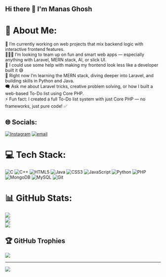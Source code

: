 ## Hi there 👋 I'm Manas Ghosh

# 💫 About Me:
🎤 I’m currently working on web projects that mix backend logic with interactive frontend features.<br>🧑‍🤝‍🧑 I’m looking to team up on fun and smart web apps — especially anything with Laravel, MERN stack, AI, or slick UI.<br>🤝 I could use some help with making my frontend look less like a developer built it 😅<br>🌱 Right now I’m learning the MERN stack, diving deeper into Laravel, and building skills in Python and Java.<br>🗨️ Ask me about Laravel tricks, creative problem solving, or how I built a web-based To-Do list using Core PHP.<br>⚡ Fun fact: I created a full To-Do list system with just Core PHP — no frameworks, just pure code! ✅


## 🌐 Socials:
[![Instagram](https://img.shields.io/badge/Instagram-%23E4405F.svg?logo=Instagram&logoColor=white)](https://instagram.com/its_manas.02) [![email](https://img.shields.io/badge/Email-D14836?logo=gmail&logoColor=white)](mailto:ghoshmanas0001@gmail.com) 

# 💻 Tech Stack:
![C](https://img.shields.io/badge/c-%2300599C.svg?style=for-the-badge&logo=c&logoColor=white) ![C++](https://img.shields.io/badge/c++-%2300599C.svg?style=for-the-badge&logo=c%2B%2B&logoColor=white) ![HTML5](https://img.shields.io/badge/html5-%23E34F26.svg?style=for-the-badge&logo=html5&logoColor=white) ![Java](https://img.shields.io/badge/java-%23ED8B00.svg?style=for-the-badge&logo=openjdk&logoColor=white) ![CSS3](https://img.shields.io/badge/css3-%231572B6.svg?style=for-the-badge&logo=css3&logoColor=white) ![JavaScript](https://img.shields.io/badge/javascript-%23323330.svg?style=for-the-badge&logo=javascript&logoColor=%23F7DF1E) ![Python](https://img.shields.io/badge/python-3670A0?style=for-the-badge&logo=python&logoColor=ffdd54) ![PHP](https://img.shields.io/badge/php-%23777BB4.svg?style=for-the-badge&logo=php&logoColor=white) ![MongoDB](https://img.shields.io/badge/MongoDB-%234ea94b.svg?style=for-the-badge&logo=mongodb&logoColor=white) ![MySQL](https://img.shields.io/badge/mysql-4479A1.svg?style=for-the-badge&logo=mysql&logoColor=white) ![Git](https://img.shields.io/badge/git-%23F05033.svg?style=for-the-badge&logo=git&logoColor=white)
# 📊 GitHub Stats:
![](https://github-readme-stats.vercel.app/api?username=its-manas-01&theme=dark&hide_border=false&include_all_commits=true&count_private=true)<br/>
![](https://nirzak-streak-stats.vercel.app/?user=its-manas-01&theme=dark&hide_border=false)<br/>
![](https://github-readme-stats.vercel.app/api/top-langs/?username=its-manas-01&theme=dark&hide_border=false&include_all_commits=true&count_private=true&layout=compact)

## 🏆 GitHub Trophies
![](https://github-profile-trophy.vercel.app/?username=its-manas-01&theme=radical&no-frame=false&no-bg=false&margin-w=4)

---
[![](https://visitcount.itsvg.in/api?id=its-manas-01&icon=0&color=0)](https://visitcount.itsvg.in)

<!-- Proudly created with GPRM ( https://gprm.itsvg.in ) -->
